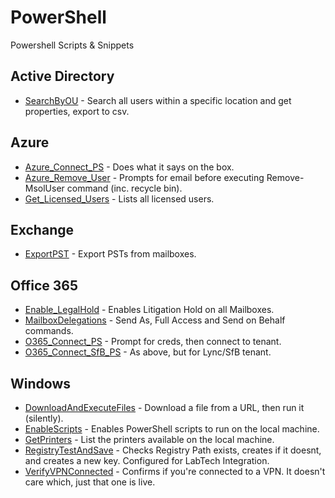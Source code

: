 # PowerShell
Powershell Scripts &amp; Snippets

## Active Directory
- [SearchByOU](https://github.com/thatCraigW/PowerShell/blob/master/ActiveDirectory/SearchByOU.ps1) - Search all users within a specific location and get properties, export to csv.

## Azure
- [Azure_Connect_PS](https://github.com/thatCraigW/PowerShell/blob/master/Azure/Azure_Connect_PS.ps1) - Does what it says on the box.
- [Azure_Remove_User](https://github.com/thatCraigW/PowerShell/blob/master/Azure/Azure_Remove_User.ps1) - Prompts for email before executing Remove-MsolUser command (inc. recycle bin).
- [Get_Licensed_Users](https://github.com/thatCraigW/PowerShell/blob/master/Azure/Get_Licensed_Users.ps1) - Lists all licensed users.

## Exchange
- [ExportPST](https://github.com/thatCraigW/PowerShell/blob/master/Exchange/ExportPST.ps1) - Export PSTs from mailboxes.

## Office 365
- [Enable_LegalHold](https://github.com/thatCraigW/PowerShell/blob/master/Office365/Enable_Legalhold.ps1) - Enables Litigation Hold on all Mailboxes.
- [MailboxDelegations](https://github.com/thatCraigW/PowerShell/blob/master/Office365/MailboxDelegations.ps1) - Send As, Full Access and Send on Behalf commands.
- [O365_Connect_PS](https://github.com/thatCraigW/PowerShell/blob/master/Office365/O365_Connect_PS.ps1) - Prompt for creds, then connect to tenant.
- [O365_Connect_SfB_PS](https://github.com/thatCraigW/PowerShell/blob/master/Office365/O365_Connect_SfB_PS.ps1) - As above, but for Lync/SfB tenant.

## Windows

- [DownloadAndExecuteFiles](https://github.com/thatCraigW/PowerShell/blob/master/Windows/DownloadAndExecuteFiles.ps1) - Download a file from a URL, then run it (silently).
- [EnableScripts](https://github.com/thatCraigW/PowerShell/blob/master/Windows/EnableScripts.ps1) - Enables PowerShell scripts to run on the local machine.
- [GetPrinters](https://github.com/thatCraigW/PowerShell/blob/master/Windows/GetPrinters.ps1) - List the printers available on the local machine.
- [RegistryTestAndSave](https://github.com/thatCraigW/PowerShell/blob/master/Windows/RegistryTestAndSave.ps1) - Checks Registry Path exists, creates if it doesnt, and creates a new key. Configured for LabTech Integration.
- [VerifyVPNConnected](https://github.com/thatCraigW/PowerShell/blob/master/Windows/VerifyVPNConnected.ps1) - Confirms if you're connected to a VPN. It doesn't care which, just that one is live.
